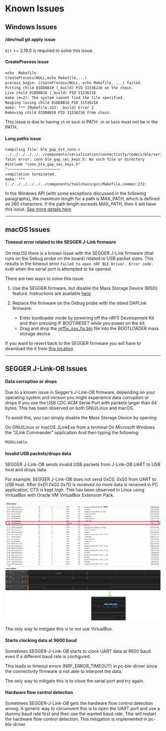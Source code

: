 # Known Issues

## Windows Issues

#### /dev/null git apply issue

`Git` >= 2.19.0 is required to solve this issue.

#### CreateProcess issue

```
echo  Makefile
CreateProcess(NULL,echo Makefile,...)
process_begin: CreateProcess(NULL, echo Makefile, ...) failed.
Putting child 01DD8B10 (_build) PID 31536216 on the chain.
Live child 01DD8B10 (_build) PID 31536216
make (e=2): The system cannot find the file specified.
Reaping losing child 01DD8B10 PID 31536216
make: *** [Makefile:323: _build] Error 2
Removing child 01DD8B10 PID 31536216 from chain.
```

This issue is due to having `sh` or `bash` in PATH.
`sh` or `bash` must not be in the PATH.

#### Long paths issue

```
Compiling file: ble_gap_evt_conn.c
../../../../../../components/serialization/connectivity/codecs/ble/serializers/ble_gap_evt_conn.c:46:10: fatal error: conn_ble_gap_sec_keys.h: No such file or directory
#include "conn_ble_gap_sec_keys.h"
^~~~~~~~~~~~~~~~~~~~~~~~~
compilation terminated.
make: *** [../../../../../../components/toolchain/gcc/Makefile.common:272:
```

In the Windows API (with some exceptions discussed in the following paragraphs), the maximum length for a path is MAX_PATH, which is defined as 260 characters. If the path length exceeds MAX_PATH, then it will have this issue.
[See more details here](https://docs.microsoft.com/en-us/windows/desktop/fileio/naming-a-file#paths)


---
## macOS Issues

#### Timeout error related to the SEGGER J-Link firmware

On macOS there is a known issue with the SEGGER J-Link firmware (that runs on the Debug probe on the board) related to USB packet sizes. This results in the timeout error `Failed to open nRF BLE Driver. Error code: 0x0D` when the serial port is attempted to be opened.

There are two ways to solve this issue:

1. Use the SEGGER firmware, but disable the Mass Storage Device (MSD) feature. Instructions are available [here](https://wiki.segger.com/index.php?title=J-Link-OB_SAM3U).

2. Replace the firmware on the Debug probe with the mbed DAPLink firmware:
    - Enter bootloader mode by powering off the nRF5 Development Kit and then pressing IF BOOT/RESET while you power on the kit.
    - Drag and drop the [nrf5x_osx_fix.bin](https://github.com/NordicSemiconductor/pc-ble-driver/blob/master/tools/nrf5x_osx_fix.bin) file into the BOOTLOADER mass storage device.

If you want to revert back to the SEGGER firmware you will have to download the it from [this location](http://www.nordicsemi.com/eng/nordic/Products/nRF51-DK/nRF5x-OB-JLink-IF/52276)


---
## SEGGER J-Link-OB Issues

#### Data corruption or drops

Due to a known issue in Segger’s J-Link-OB firmware, depending on your operating system and version you might experience data corruption or drops if you use the USB CDC ACM Serial Port with packets larger than 64 bytes. This has been observed on both GNU/Linux and macOS.

To avoid this, you can simply disable the Mass Storage Device by opening:

On GNU/Linux or macOS JLinkExe from a terminal
On Microsoft Windows the “JLink Commander” application
And then typing the following:

```bash
MSDDisable
```

#### Invalid USB packets/drops data

SEGGER J-Link-OB sends invalid USB packets from J-Link-OB UART to USB host and drops data.

For example, SEGGER J-Link-OB does not send 0xC0, 0x00 from UART to USB host.
After 0xD1 0x02 0x7D is received no more data is received in PC application, CTS is kept high.
This has been observed in Linux using VirtualBox with Oracle VM VirtualBox Extension Pack.

![USB Analyzer](./doc/segger_ob_usb_analyzer.png)
![Logic Analyzer](./doc/segger_ob_logic_analyzer.png)

The only way to mitigate this is to not use VirtualBox.

#### Starts clocking data at 9600 baud

Sometimes SEGGER-J-Link-OB starts to clock UART data at 9600 baud even if a different baud rate is configured.

This leads to timeout errors (NRF_ERROR_TIMEOUT) in pc-ble-driver since the connectivity firmware is not able to interpret the data.

The only way to mitigate this is to close the serial port and try again.

#### Hardware flow control detection

Sometimes SEGGER-J-Link-OB gets the hardware flow control detection wrong. A generic way to circumvent this is to open the UART port and use a dummy baud rate first and then use the wanted baud rate. This will restart the hardware flow control detection. This mitigation is implemented in pc-ble-driver.
